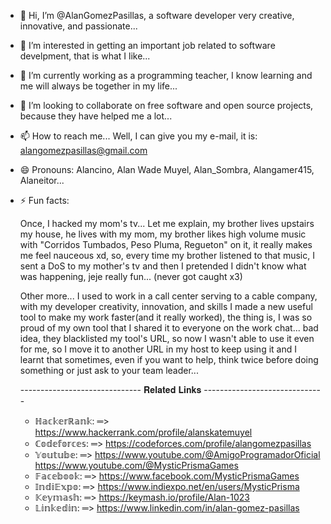 - 👋 Hi, I’m @AlanGomezPasillas, a software developer very creative, innovative, and passionate...
- 👀 I’m interested in getting an important job related to software develpment, that is what I like...
- 🌱 I’m currently working as a programming teacher, I know learning and me will always be together in my life...
- 💞️ I’m looking to collaborate on free software and open source projects, because they have helped me a lot...
- 📫 How to reach me... Well, I can give you my e-mail, it is: alangomezpasillas@gmail.com
- 😄 Pronouns: Alancino, Alan Wade Muyel, Alan_Sombra, Alangamer415, Alaneitor...
- ⚡ Fun facts:

  Once, I hacked my mom's tv... Let me explain, my brother lives upstairs my house, he lives with my mom,
  my brother likes high volume music with "Corridos Tumbados, Peso Pluma, Regueton" on it, it really makes me feel nauceous xd,
  so, every time my brother listened to that music, I sent a DoS to my mother's tv and then I pretended I didn't know
  what was happening, jeje really fun... (never got caught x3)
  
  Other more... I used to work in a call center serving to a cable company, with my developer creativity, innovation,
  and skills I made a new useful tool to make my work faster(and it really worked), the thing is, I was so proud of my own tool that
  I shared it to everyone on the work chat... bad idea, they blacklisted my tool's URL, so now I wasn't able to use it even for me,
  so I move it to another URL in my host to keep using it and I learnt that sometimes, even if you want to help, think twice
  before doing something or just ask to your team leader...

  ------------------------------ 𝐑𝐞𝐥𝐚𝐭𝐞𝐝 𝐋𝐢𝐧𝐤𝐬 ------------------------------
  
  - ℍ𝕒𝕔𝕜𝕖𝕣ℝ𝕒𝕟𝕜: ═> https://www.hackerrank.com/profile/alanskatemuyel
  - ℂ𝕠𝕕𝕖𝕗𝕠𝕣𝕔𝕖𝕤: ═> https://codeforces.com/profile/alangomezpasillas
  - 𝕐𝕠𝕦𝕥𝕦𝕓𝕖: ═> https://www.youtube.com/@AmigoProgramadorOficial https://www.youtube.com/@MysticPrismaGames
  - 𝔽𝕒𝕔𝕖𝕓𝕠𝕠𝕜: ═> https://www.facebook.com/MysticPrismaGames
  - 𝕀𝕟𝕕𝕚𝔼𝕩𝕡𝕠: ═> https://www.indiexpo.net/en/users/MysticPrisma
  - 𝕂𝕖𝕪𝕞𝕒𝕤𝕙: ═> https://keymash.io/profile/Alan-1023
  - 𝕃𝕚𝕟𝕜𝕖𝕕𝕚𝕟: ═> https://www.linkedin.com/in/alan-gomez-pasillas

<!---AlanGomezPasillas/AlanGomezPasillas is a ✨ special ✨ repository because its `README.md` (this file) appears on your GitHub profile.
You can click the Preview link to take a look at your changes.--->
